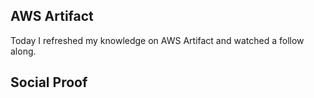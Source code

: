 ## AWS Artifact

Today I refreshed my knowledge on AWS Artifact and watched a follow along.

## Social Proof
